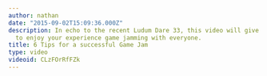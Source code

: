 ```yaml
---
author: nathan
date: "2015-09-02T15:09:36.000Z"
description: In echo to the recent Ludum Dare 33, this video will give you some tips
  to enjoy your experience game jamming with everyone.
title: 6 Tips for a successful Game Jam
type: video
videoid: CLzFOrRfFZk
---
```


